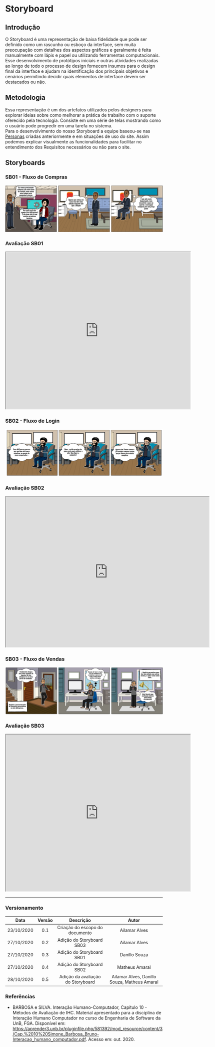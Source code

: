 # Storyboard

## Introdução

O Storyboard é uma representação de baixa fidelidade que pode ser definido como um rascunho ou esboço da interface, sem muita preocupação com detalhes dos aspectos gráficos e geralmente é feita manualmente com lápis e papel ou utilizando ferramentas computacionais.  
Esse desenvolvimento de protótipos iniciais e outras atividades realizadas ao longo de todo o processo de design fornecem insumos para o design final da interface e ajudam na identificação dos principais objetivos e cenários permitindo decidir quais elementos de interface devem ser destacados ou não.

## Metodologia

Essa representação é um dos artefatos utilizados pelos designers para explorar ideias sobre como melhorar a prática de trabalho com o suporte oferecido pela tecnologia. Consiste em uma série de telas mostrando como o usuário pode progredir em uma tarefa no sistema.  
Para o desenvolvimento do nosso Storyboard a equipe baseou-se nas [Personas](https://interacao-humano-computador.github.io/2020.1-AliExpress/#/pages/requirementsAnalysis/personas/personas?id=metodologia) criadas anteriormente e em situações de uso do site. Assim podemos explicar visualmente as funcionalidades para facilitar no entendimento dos Requisitos necessários ou não para o site.

## Storyboards

### SB01 - Fluxo de Compras

![Fluxo de Compras](./images/fluxo-de-compras.png)

### Avaliação SB01

<iframe src="https://docs.google.com/spreadsheets/d/e/2PACX-1vRFryFGiTv_8NmOoEONawMKIyiBrPbVT3O2pZ1LEzkXAMcHax5Fp8HR5sEA5huTkNuXk8K8p7-l-0HV/pubhtml?gid=0&amp;single=true&amp;widget=true&amp;headers=false" style="width: 590px; height: 500px;"></iframe>

### SB02 - Fluxo de Login

![Fluxo de Login](./images/fluxo-de-login.png)

### Avaliação SB02

<iframe src="https://docs.google.com/spreadsheets/d/e/2PACX-1vRFryFGiTv_8NmOoEONawMKIyiBrPbVT3O2pZ1LEzkXAMcHax5Fp8HR5sEA5huTkNuXk8K8p7-l-0HV/pubhtml?gid=2005331916&amp;single=true&amp;widget=true&amp;headers=false" style="width: 650px; height: 480px;"></iframe>

### SB03 - Fluxo de Vendas

![Fluxo de Vendas](./images/fluxo-de-vendas.png)

### Avaliação SB03

<iframe src="https://docs.google.com/spreadsheets/d/e/2PACX-1vRFryFGiTv_8NmOoEONawMKIyiBrPbVT3O2pZ1LEzkXAMcHax5Fp8HR5sEA5huTkNuXk8K8p7-l-0HV/pubhtml?gid=938290114&amp;single=true&amp;widget=true&amp;headers=false" style="width: 590px; height: 500px;"></iframe>

---

### Versionamento

|Data|Versão|Descrição|Autor|
|:-:|:-:|:-:|:-:|
|23/10/2020|0.1|Criação do escopo do documento| Ailamar Alves|
|27/10/2020|0.2|Adição do Storyboard SB03| Ailamar Alves|
|27/10/2020|0.3|Adição do Storyboard SB01| Danillo Souza|
|27/10/2020|0.4|Adição do Storyboard SB02| Matheus Amaral|
|28/10/2020|0.5|Adição da avaliação do Storyboard| Ailamar Alves, Danillo Souza, Matheus Amaral|

### Referências

- BARBOSA e SILVA. Interação Humano-Computador, Capítulo 10 - Métodos de Avaliação de IHC. Material apresentado para a disciplina de Interação Humano Computador no curso de Engenharia de Software da UnB, FGA. Disponível em: <https://aprender3.unb.br/pluginfile.php/581392/mod_resource/content/3/Cap.%2010%20Simone_Barbosa_Bruno-Interacao_humano_computador.pdf>. Acesso em: out. 2020.
